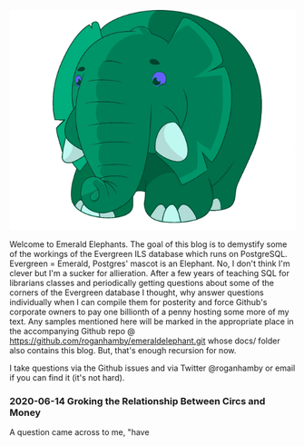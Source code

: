 ![Azzuri](https://raw.githubusercontent.com/roganhamby/emeraldelephant/master/Azzuri_medium.png)

Welcome to Emerald Elephants.  The goal of this blog is to demystify some of the workings of the Evergreen ILS database which runs on PostgreSQL.  Evergreen = Emerald, Postgres' mascot is an Elephant.  No, I don't think I'm clever but I'm a sucker for allieration.  After a few years of teaching SQL for librarians classes and periodically getting questions about some of the corners of the Evergreen database I thought, why answer questions individually when I can compile them for posterity and force Github's corporate owners to pay one billionth of a penny hosting some more of my text.  Any samples mentioned here will be marked in the appropriate place in the accompanying Github repo @ https://github.com/roganhamby/emeraldelephant.git whose docs/ folder also contains this blog.  But, that's enough recursion for now.

I take questions via the Github issues and via Twitter @roganhamby or email if you can find it (it's not hard).

### 2020-06-14 Groking the Relationship Between Circs and Money

A question came across to me, "have 



